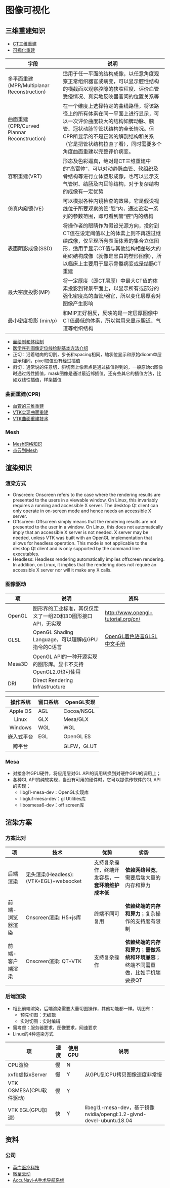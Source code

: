 # 图像可视化
## 三维重建知识
* [CT三维重建](https://blog.csdn.net/fanhenghui/article/details/51036422)
* [可视化重建](https://www.iih.xin/productinfo/1410267.html)

| 字段 | 说明 |
| - | - |
| 多平面重建(MPR/Multiplanar Reconstruction) | 适用于任一平面的结构成像，以任意角度观察正常组织器官或病变，可以显示腔性结构的横截面以观察腔隙的狭窄程度、评价血管受侵情况、真实地反映器官问的位置关系等 |
| 曲面重建(CPR/Curved Plannar Reconstruction) | 在一个维度上选择特定的曲线路径，将该路径上的所有体素在同一平面上进行显示，可以一次评价曲度较大的结构如脾动脉、胰管、冠状动脉等管状结构的全长情况。但CPR所显示的不是正常的解剖结构和关系（它是把管状结构拉直了看），同时需要多个角度曲面重建以完整评价病变。 |
| 容积重建(VRT) | 形态及色彩逼真，绝对是CT三维重建中的“高富帅”，可以对动静脉血管、软组织及骨结构等进行立体塑形成像，也可以显示支气管树、结肠及内耳等结构，对于复杂结构的成像有一定优势 |
| 仿真内窥镜(VE） | 可以模拟各种内镜检查的效果，它是假设视线位于所要观察的管“腔”内，通过设定一系列的参数范围，即可看到管“腔”内的结构 |
| 表面阴影成像(SSD) | 将操作者的眼睛作为假设光源方向，投射到CT值在设定阈值以上的体素上则不再透过继续成像，仅呈现所有表面体素的集合立体图形，适用手显示CT值与其他结构相差较大的组织结构成像（就像是黑白的塑形图像），所以临床上主要用于显示骨骼病变或是结肠CT重建 |
| 最大密度投影(MP) | 将一定厚度（即CT层厚）中最大CT值的体素投影到背景平面上，以显示所有或部分的强化密度高的血管/器官，所以变化层厚会对图像产生影响 |
| 最小密度投影 (min/p) | 和MIP正好相反，反映的是一定层厚图像中CT值最低的体素，所以常用来显示胆道、气道等组织结构 |

* [面绘制和体绘制](https://blog.csdn.net/weixin_42352178/article/details/109201572)
* [医学序列图像定位线绘制基本方法介绍](https://blog.csdn.net/inter_peng/article/details/62046916)
* 正切：沿着轴向的切割，步长和spacing相同，轴状位显示和原始dicom单层显示相同，pixel取值没有经过插值
* 斜切：通常说的任意切，斜切面上像素点是通过插值得到的，一般原始ct图像时通过线性插值，mask图像是通过最近邻插值，还有些其它的插值方法，比如双线性插值，样条插值

### 曲面重建(CPR)
* [血管的三维重建](https://blog.csdn.net/wei_cheng18/article/details/77919115)
* [VTK实现曲面重建](https://beondxin.blog.csdn.net/article/details/117248736)
* [VTK曲面重建技术](https://blog.csdn.net/Ericohe/article/details/116189837)

### Mesh
* [Mesh网格知识](http://www.jmecn.net/tutorial-for-beginners/chapter-4-mesh.html)
* [点云到Mesh](https://blog.csdn.net/Architet_Yang/article/details/90049715)

## 渲染知识
### 渲染方式
* Onscreen: Onscreen refers to the case where the rendering results are presented to the users in a viewable window. On Linux, this invariably requires a running and accessible X server. The desktop Qt client can only operate in on-screen mode and hence needs an accessible X server.
* Offscreen: Offscreen simply means that the rendering results are not presented to the user in a window. On Linux, this does not automatically imply that an accessible X server is not needed. X server may be needed, unless VTK was built with an OpenGL implementation that allows for headless operation. This mode is not applicable to the desktop Qt client and is only supported by the command line executables.
* Headless: Headless rendering automatically implies offscreen rendering. In addition, on Linux, it implies that the rendering does not require an accessible X server nor will it make any X calls.

### 图像驱动
| 项 | 说明 | 资料 |
| - | - | - |
| OpenGL | 图形界的工业标准，其仅仅定义了一组2D和3D图形接口API，无实现 | http://www.opengl-tutorial.org/cn/ |
| GLSL | OpenGL Shading Language，可以理解成GPU指令的C语言 | [OpenGL着色语言GLSL中文手册](https://blog.csdn.net/hk_shao/article/details/82084274) |
| Mesa3D | OpenGL API的一种开源实现的图形库。显卡不支持OpenGL2.0也可使用 |  |
| DRI | Direct Rendering Infrastructure |  |

| 操作系统 | 窗口系统 | OpenGL实现 |
| :-: | - | - |
| Apple OS | AGL | Cocoa/NSGL |
| Linux | GLX | Mesa/GLX |
| Windows | WGL | WGL |
| 嵌入式平台 | EGL | OpenGL ES |
| 跨平台	 |  | GLFW，GLUT |

### Mesa
* 对接各种GPU硬件，将应用层对GL API的调用转换到对硬件GPU的调用上；
* 各种GL API的纯软实现，当没有可用的硬件时，它可以提供传软件的GL API的实现；
  * libgl1-mesa-dev：OpenGL实现库
  * libglu1-mesa-dev：gl Utilities库
  * libosmesa6-dev：off screen库

## 渲染方案
### 方案比对
| 项 | 技术 | 优势 | 劣势 |
| - | - | - | - |
| 后端渲染 | 无头渲染(Headless): (VTK+EGL)+websocket | 支持复杂操作，终端开发容易，**一套环境维护成本低** | **依赖网络带宽**，需要后端大量的内存和算力 |
| 前端-浏览器渲染 | Onscreen渲染: H5+js库 | 终端不同可复用 | **依赖终端的内存和算力**；复杂操作的支持度有限制 |
| 前端-客户端渲染 | Onscreen渲染: QT+VTK | 支持复杂操作 | **依赖终端的内存和算力**；**需做系统和环境兼容**；终端不同需重做，比如手机端要换QT |

### 后端渲染
* 相比前端渲染，后端渲染需要大量切图操作，其他功能都一样。切图有：
  * 预先切图：无编辑
  * 实时切图：实时编辑
* 需考虑：服务器要求，图像要求，网速要求
* Linux的4种渲染方式

| 项 | 速度 | 使用GPU | 说明 |
| - | - | - | - |
| CPU渲染 | 慢 | N |  |
| xvfb虚拟xServer | 慢 | Y | 从GPU到CPU拷贝图像速度非常慢 |
| VTK OSMESA(CPU软件驱动) | 慢 | Y |  |
| VTK EGL(GPU加速) | 快 | Y | libegl1-mesa-dev，基于镜像nvidia/opengl:1.2-glvnd-devel-ubuntu18.04 |

## 资料
### 公司
* [英库医疗科技](https://www.incool3d.com/)
* [微至云动](https://www.weiyunyingxiang.com/)
* [AccuNavi-A手术导航系统](http://www.uegmedical.com/cn/products/AccuNavi-A_Surgical_Navigation_System.html)
